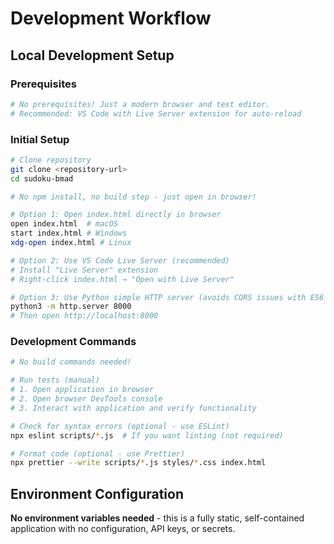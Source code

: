 # Development Workflow

## Local Development Setup

### Prerequisites

```bash
# No prerequisites! Just a modern browser and text editor.
# Recommended: VS Code with Live Server extension for auto-reload
```

### Initial Setup

```bash
# Clone repository
git clone <repository-url>
cd sudoku-bmad

# No npm install, no build step - just open in browser!

# Option 1: Open index.html directly in browser
open index.html  # macOS
start index.html # Windows
xdg-open index.html # Linux

# Option 2: Use VS Code Live Server (recommended)
# Install "Live Server" extension
# Right-click index.html → "Open with Live Server"

# Option 3: Use Python simple HTTP server (avoids CORS issues with ES6 modules)
python3 -m http.server 8000
# Then open http://localhost:8000
```

### Development Commands

```bash
# No build commands needed!

# Run tests (manual)
# 1. Open application in browser
# 2. Open browser DevTools console
# 3. Interact with application and verify functionality

# Check for syntax errors (optional - use ESLint)
npx eslint scripts/*.js  # If you want linting (not required)

# Format code (optional - use Prettier)
npx prettier --write scripts/*.js styles/*.css index.html
```

## Environment Configuration

**No environment variables needed** - this is a fully static, self-contained application with no configuration, API keys, or secrets.